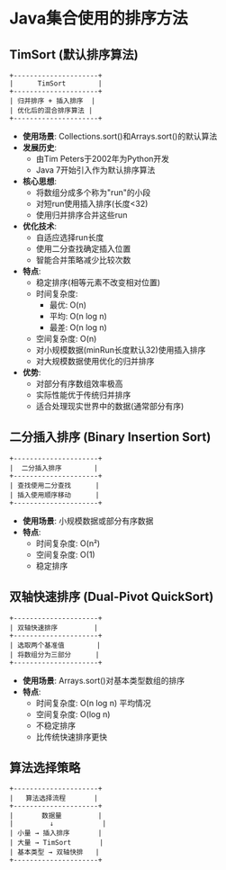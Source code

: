# Java集合使用的排序方法

## TimSort (默认排序算法)

```ascii
+---------------------+
|      TimSort        |
+---------------------+
| 归并排序 + 插入排序  |
| 优化后的混合排序算法 |
+---------------------+
```

- **使用场景**: Collections.sort()和Arrays.sort()的默认算法
- **发展历史**:
  - 由Tim Peters于2002年为Python开发
  - Java 7开始引入作为默认排序算法
- **核心思想**:
  - 将数组分成多个称为"run"的小段
  - 对短run使用插入排序(长度<32)
  - 使用归并排序合并这些run
- **优化技术**:
  - 自适应选择run长度
  - 使用二分查找确定插入位置
  - 智能合并策略减少比较次数
- **特点**:
  - 稳定排序(相等元素不改变相对位置)
  - 时间复杂度: 
    - 最优: O(n)
    - 平均: O(n log n)
    - 最差: O(n log n)
  - 空间复杂度: O(n)
  - 对小规模数据(minRun长度默认32)使用插入排序
  - 对大规模数据使用优化的归并排序
- **优势**:
  - 对部分有序数组效率极高
  - 实际性能优于传统归并排序
  - 适合处理现实世界中的数据(通常部分有序)

## 二分插入排序 (Binary Insertion Sort)

```ascii
+---------------------+
|  二分插入排序        |
+---------------------+
| 查找使用二分查找      |
| 插入使用顺序移动      |
+---------------------+
```

- **使用场景**: 小规模数据或部分有序数据
- **特点**:
  - 时间复杂度: O(n²)
  - 空间复杂度: O(1)
  - 稳定排序

## 双轴快速排序 (Dual-Pivot QuickSort)

```ascii
+---------------------+
| 双轴快速排序         |
+---------------------+
| 选取两个基准值        |
| 将数组分为三部分      |
+---------------------+
```

- **使用场景**: Arrays.sort()对基本类型数组的排序
- **特点**:
  - 时间复杂度: O(n log n) 平均情况
  - 空间复杂度: O(log n)
  - 不稳定排序
  - 比传统快速排序更快

## 算法选择策略

```ascii
+---------------------+
|   算法选择流程       |
+---------------------+
|       数据量         |
|         ↓            |
| 小量 → 插入排序       |
| 大量 → TimSort       |
| 基本类型 → 双轴快排   |
+---------------------+
